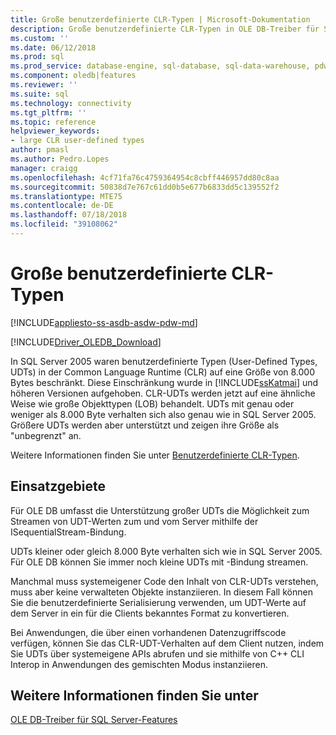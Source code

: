```yaml
---
title: Große benutzerdefinierte CLR-Typen | Microsoft-Dokumentation
description: Große benutzerdefinierte CLR-Typen in OLE DB-Treiber für SQL Server
ms.custom: ''
ms.date: 06/12/2018
ms.prod: sql
ms.prod_service: database-engine, sql-database, sql-data-warehouse, pdw
ms.component: oledb|features
ms.reviewer: ''
ms.suite: sql
ms.technology: connectivity
ms.tgt_pltfrm: ''
ms.topic: reference
helpviewer_keywords:
- large CLR user-defined types
author: pmasl
ms.author: Pedro.Lopes
manager: craigg
ms.openlocfilehash: 4cf71fa76c4759364954c8cbff446957dd80c8aa
ms.sourcegitcommit: 50838d7e767c61dd0b5e677b6833dd5c139552f2
ms.translationtype: MTE75
ms.contentlocale: de-DE
ms.lasthandoff: 07/18/2018
ms.locfileid: "39108062"
---
```

# <a name="large-clr-user-defined-types"></a>Große benutzerdefinierte CLR-Typen
[!INCLUDE[appliesto-ss-asdb-asdw-pdw-md](../../../includes/appliesto-ss-asdb-asdw-pdw-md.md)]

[!INCLUDE[Driver_OLEDB_Download](../../../includes/driver_oledb_download.md)]

  In SQL Server 2005 waren benutzerdefinierte Typen (User-Defined Types, UDTs) in der Common Language Runtime (CLR) auf eine Größe von 8.000 Bytes beschränkt. Diese Einschränkung wurde in [!INCLUDE[ssKatmai](../../../includes/sskatmai-md.md)] und höheren Versionen aufgehoben. CLR-UDTs werden jetzt auf eine ähnliche Weise wie große Objekttypen (LOB) behandelt. UDTs mit genau oder weniger als 8.000 Byte verhalten sich also genau wie in SQL Server 2005. Größere UDTs werden aber unterstützt und zeigen ihre Größe als "unbegrenzt" an.  
  
 Weitere Informationen finden Sie unter [Benutzerdefinierte CLR-Typen](../../oledb/ole-db/large-clr-user-defined-types-ole-db.md).  
  
## <a name="use-cases"></a>Einsatzgebiete   
  
 Für OLE DB umfasst die Unterstützung großer UDTs die Möglichkeit zum Streamen von UDT-Werten zum und vom Server mithilfe der ISequentialStream-Bindung.  
  
 UDTs kleiner oder gleich 8.000 Byte verhalten sich wie in SQL Server 2005. Für OLE DB können Sie immer noch kleine UDTs mit -Bindung streamen.  
  
 Manchmal muss systemeigener Code den Inhalt von CLR-UDTs verstehen, muss aber keine verwalteten Objekte instanziieren. In diesem Fall können Sie die benutzerdefinierte Serialisierung verwenden, um UDT-Werte auf dem Server in ein für die Clients bekanntes Format zu konvertieren.  
  
 Bei Anwendungen, die über einen vorhandenen Datenzugriffscode verfügen, können Sie das CLR-UDT-Verhalten auf dem Client nutzen, indem Sie UDTs über systemeigene APIs abrufen und sie mithilfe von C++ CLI Interop in Anwendungen des gemischten Modus instanziieren.  
  
## <a name="see-also"></a>Weitere Informationen finden Sie unter  
 [OLE DB-Treiber für SQL Server-Features](../../oledb/features/oledb-driver-for-sql-server-features.md)    
  
  
